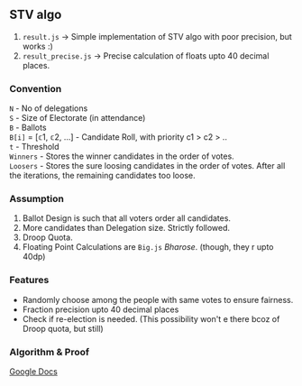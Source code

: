 ## STV algo

1. `result.js` -> Simple implementation of STV algo with poor precision, but works :)
2. `result_precise.js`  -> Precise calculation of floats upto 40 decimal places.

### Convention
`N` - No of delegations  
`S` - Size of Electorate (in attendance)  
`B` - Ballots  
`B[i]` = [𝕔1, 𝕔2, ...]  -  Candidate Roll, with priority c1 > c2 > ..  
`t` - Threshold  
`Winners` - Stores the winner candidates in the order of votes.  
`Loosers` - Stores the sure loosing candidates in the order of votes. After all the iterations, the remaining candidates too loose.  


### Assumption
1. Ballot Design is such that all voters order all candidates.
2. More candidates than Delegation size. Strictly followed.
3. Droop Quota.
4. Floating Point Calculations are `Big.js` <i>Bharose</i>. (though, they r upto 40dp)

### Features
- Randomly choose among the people with same votes to ensure fairness.
- Fraction precision upto 40 decimal places  
- Check if re-election is needed. (This possibility won't e there bcoz of Droop quota, but still)

### Algorithm & Proof
[Google Docs](https://docs.google.com/document/d/1G2qwbsjXX_-1gop6H3xsHkQaoUvn9gRdyS0dKxYQZNo/edit?usp=sharing)
